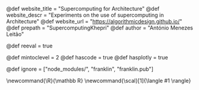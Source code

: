 <!--
Add here global page variables to use throughout your
website.
The website_* must be defined for the RSS to work
-->
@def website_title = "Supercomputing for Architecture"
@def website_descr = "Experiments on the use of supercomputing in Architecture"
@def website_url   = "https://algorithmicdesign.github.io/"
@def prepath = "SupercomputingKhepri"
@def author = "António Menezes Leitão"

@def reeval = true

@def mintoclevel = 2
@def hascode = true
@def hasplotly = true
<!--
Add here files or directories that should be ignored by Franklin, otherwise
these files might be copied and, if markdown, processed by Franklin which
you might not want. Indicate directories by ending the name with a `/`.
-->
@def ignore = ["node_modules/", "franklin", "franklin.pub"]

<!--
Add here global latex commands to use throughout your
pages. It can be math commands but does not need to be.
For instance:
* \newcommand{\phrase}{This is a long phrase to copy.}
-->
\newcommand{\R}{\mathbb R}
\newcommand{\scal}[1]{\langle #1 \rangle}
